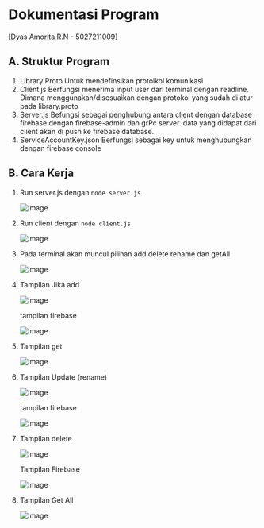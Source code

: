 # Dokumentasi Program

[Dyas Amorita R.N - 5027211009]

## A. Struktur Program

1. Library Proto
   Untuk mendefinsikan protolkol komunikasi
2. Client.js
   Berfungsi menerima input user dari terminal dengan readline. Dimana menggunakan/disesuaikan dengan protokol yang sudah di atur pada library.proto
3. Server.js
   Befungsi sebagai penghubung antara client dengan database firebase dengan firebase-admin dan grPc server. data yang didapat dari client akan di push ke firebase database.
4. ServiceAccountKey.json
   Berfungsi sebagai key untuk menghubungkan dengan firebase console

## B. Cara Kerja

1. Run server.js dengan `node server.js`

   ![image](https://user-images.githubusercontent.com/107184933/230273307-3b0850bf-99fd-4f18-9712-afab93e5acdc.png)

2. Run client dengan `node client.js`

   ![image](https://user-images.githubusercontent.com/107184933/230273455-c056bf63-44b1-49d2-9537-17dceb24f8cf.png)

3. Pada terminal akan muncul pilihan add delete rename dan getAll

   ![image](https://user-images.githubusercontent.com/107184933/230273587-10a9b0ef-8f94-43cc-9afd-b15af553ccd5.png)

4. Tampilan Jika add

   ![image](https://user-images.githubusercontent.com/107184933/230273719-a6231e35-2c7a-4063-a8b4-92949e32878a.png)

   tampilan firebase

   ![image](https://user-images.githubusercontent.com/107184933/230273846-b65502ce-246f-492d-8815-aa0057265cd2.png)

5. Tampilan get

   ![image](https://user-images.githubusercontent.com/107184933/230273940-274609df-0b4a-451d-a90e-8dc298b499a8.png)

6. Tampilan Update (rename)

   ![image](https://user-images.githubusercontent.com/107184933/230274071-bd693156-bf80-42d9-9643-74a117f865f6.png)

   tampilan firebase

   ![image](https://user-images.githubusercontent.com/107184933/230274142-e3888cea-344b-41fb-95d5-16686f9fd148.png)

7. Tampilan delete

   ![image](https://user-images.githubusercontent.com/107184933/230274420-b6e19907-9e49-4a4a-b1f6-d230d32f0637.png)

   Tampilan Firebase

   ![image](https://user-images.githubusercontent.com/107184933/230274505-0154f6b3-75da-474f-b33d-02fa4461062f.png)

8. Tampilan Get All

   ![image](https://user-images.githubusercontent.com/107184933/230274684-a8299a29-e1d0-4c22-a114-4db2f158d755.png)
